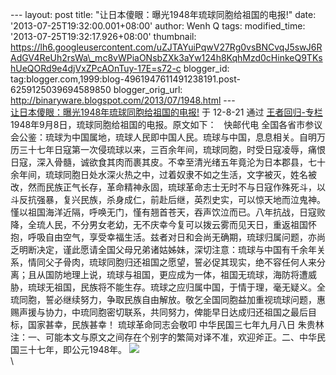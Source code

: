 --- layout: post title: "让日本傻眼：曝光1948年琉球同胞给祖国的电报!"
date: '2013-07-25T19:32:00.001+08:00' author: Wenh Q tags:
modified\_time: '2013-07-25T19:32:17.926+08:00' thumbnail:
https://lh6.googleusercontent.com/uZJTAYuiPqwV27Rg0vsBNCvqJ5swJ6RAdGV4ReUh2rsWa\_mc8vWPiaONsbZXk3aYw124h8KqhMzd0cHinkeQ9TKshUeQORd9e4djVxZPcAOnTuy-17E=s72-c
blogger\_id:
tag:blogger.com,1999:blog-4961947611491238191.post-6259125039694589850
blogger\_orig\_url: http://binaryware.blogspot.com/2013/07/1948.html ---
[\
让日本傻眼：曝光1948年琉球同胞给祖国的电报!](http://blog.china.com/u/060604/863/201208/10061745.html)
于 12-8-21 通过 [王者回归-专栏](http://blog.china.com/u/060604/863/)
\
1948年9月8日，琉球同胞给祖国的电报。原文如下：
  快邮代电
全国各省市参议会公鉴：琉球为中国属地，琉球人民即中国人民。琉球与中国，息息相关。自明万历三十七年日寇第一次侵琉球以来，三百余年间，琉球同胞，时受日寇凌辱，痛恨日寇，深入骨髓，诚欲食其肉而裹其皮。不幸至清光绪五年竟沦为日本郡县，七十余年间，琉球同胞日处水深火热之中，过着奴隶不如之生活，文字被灭，姓名被改，然而民族正气长存，革命精神永固，琉球革命志士无时不与日寇作殊死斗，以斗反抗强暴，复兴民族，杀身成仁，前赴后继，英烈史实，可以惊天地而泣鬼神。慬以祖国海洋近隔，呼唤无门，慬有翘首苍天，吞声饮泣而已。八年抗战，日寇败降，全琉人民，不分男女老幼，无不庆幸今复可以拨云雾而见天日，重返祖国怀抱，呼吸自由空气，享受幸福生活。兹者对日和会尚无确期，琉球归属问题，亦尚乏明断决定，谨此愿请全国父母兄弟诸姑姊妹，深切注意：琉球与中国有千余年关系，情同父子骨肉，琉球同胞归还祖国之愿望，誓必促其现实，绝不容任何人来分离；且从国防地理上说，琉球与祖国，更应成为一体，祖国无琉球，海防将遭威胁，琉球无祖国，民族将不能生存。琉球之应归属中国，于情于理，毫无疑义。全琉同胞，誓必继续努力，争取民族自由解放。敬乞全国同胞益加重视琉球问题，惠赐声援与协力，中琉同胞密切联系，共同努力，俾能早日达成归还祖国之最后目标，国家甚幸，民族甚幸！
琉球革命同志会敬叩
中华民国三七年九月八日
朱贵林注：一、可能本文与原文之间存在个别字的繁简对译不准，欢迎斧正。二、中华民国三十七年，即公元1948年。
![](https://lh6.googleusercontent.com/uZJTAYuiPqwV27Rg0vsBNCvqJ5swJ6RAdGV4ReUh2rsWa_mc8vWPiaONsbZXk3aYw124h8KqhMzd0cHinkeQ9TKshUeQORd9e4djVxZPcAOnTuy-17E)
\
\

